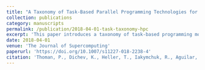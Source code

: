 ```yaml
---
title: "A Taxonomy of Task-Based Parallel Programming Technologies for High-Performance Computing"
collection: publications
category: manuscripts
permalink: /publication/2018-04-01-task-taxonomy-hpc
excerpt: 'This paper introduces a taxonomy of task-based programming models and runtime systems for high-performance computing, providing a comprehensive classification of contemporary technologies in the context of many-core and heterogeneous systems.'
date: 2018-04-01
venue: 'The Journal of Supercomputing'
paperurl: 'https://doi.org/10.1007/s11227-018-2238-4'
citation: 'Thoman, P., Dichev, K., Heller, T., Iakymchuk, R., Aguilar, X., Hasanov, K., Gschwandtner, P., Lemarinier, P., Markidis, S., Jordan, H., Fahringer, T., Katrinis, K., Laure, E., & Nikolopoulos, D. S. (2018). "A Taxonomy of Task-Based Parallel Programming Technologies for High-Performance Computing." <i>The Journal of Supercomputing</i>, 74(4), 1422–1434. https://doi.org/10.1007/s11227-018-2238-4'
---
```

